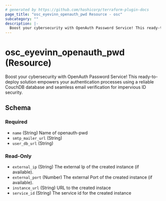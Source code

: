 ```yaml
---
# generated by https://github.com/hashicorp/terraform-plugin-docs
page_title: "osc_eyevinn_openauth_pwd Resource - osc"
subcategory: ""
description: |-
  Boost your cybersecurity with OpenAuth Password Service! This ready-to-deploy solution empowers your authentication processes using a reliable CouchDB database and seamless email verification for impervious ID security.
---
```


# osc_eyevinn_openauth_pwd (Resource)

Boost your cybersecurity with OpenAuth Password Service! This ready-to-deploy solution empowers your authentication processes using a reliable CouchDB database and seamless email verification for impervious ID security.



<!-- schema generated by tfplugindocs -->
## Schema

### Required

- `name` (String) Name of openauth-pwd
- `smtp_mailer_url` (String)
- `user_db_url` (String)

### Read-Only

- `external_ip` (String) The external Ip of the created instance (if available).
- `external_port` (Number) The external Port of the created instance (if available).
- `instance_url` (String) URL to the created instace
- `service_id` (String) The service id for the created instance
